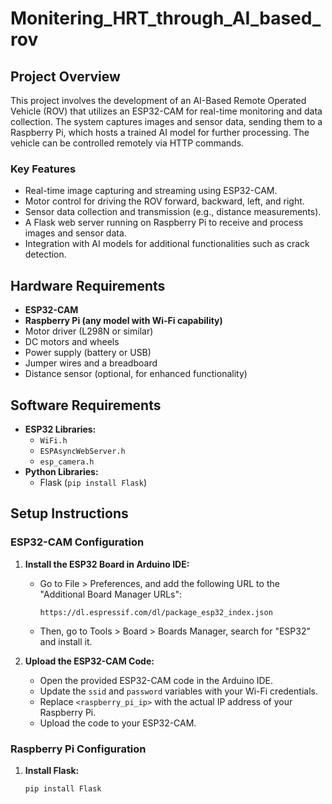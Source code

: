 # Monitering_HRT_through_AI_based_rov


## Project Overview

This project involves the development of an AI-Based Remote Operated Vehicle (ROV) that utilizes an ESP32-CAM for real-time monitoring and data collection. The system captures images and sensor data, sending them to a Raspberry Pi, which hosts a trained AI model for further processing. The vehicle can be controlled remotely via HTTP commands.

### Key Features

- Real-time image capturing and streaming using ESP32-CAM.
- Motor control for driving the ROV forward, backward, left, and right.
- Sensor data collection and transmission (e.g., distance measurements).
- A Flask web server running on Raspberry Pi to receive and process images and sensor data.
- Integration with AI models for additional functionalities such as crack detection.

## Hardware Requirements

- **ESP32-CAM**
- **Raspberry Pi (any model with Wi-Fi capability)**
- Motor driver (L298N or similar)
- DC motors and wheels
- Power supply (battery or USB)
- Jumper wires and a breadboard
- Distance sensor (optional, for enhanced functionality)

## Software Requirements

- **ESP32 Libraries:**
  - `WiFi.h`
  - `ESPAsyncWebServer.h`
  - `esp_camera.h`
- **Python Libraries:**
  - Flask (`pip install Flask`)

## Setup Instructions

### ESP32-CAM Configuration

1. **Install the ESP32 Board in Arduino IDE:**
   - Go to File > Preferences, and add the following URL to the "Additional Board Manager URLs":
     ```
     https://dl.espressif.com/dl/package_esp32_index.json
     ```
   - Then, go to Tools > Board > Boards Manager, search for "ESP32" and install it.

2. **Upload the ESP32-CAM Code:**
   - Open the provided ESP32-CAM code in the Arduino IDE.
   - Update the `ssid` and `password` variables with your Wi-Fi credentials.
   - Replace `<raspberry_pi_ip>` with the actual IP address of your Raspberry Pi.
   - Upload the code to your ESP32-CAM.

### Raspberry Pi Configuration

1. **Install Flask:**
   ```bash
   pip install Flask
